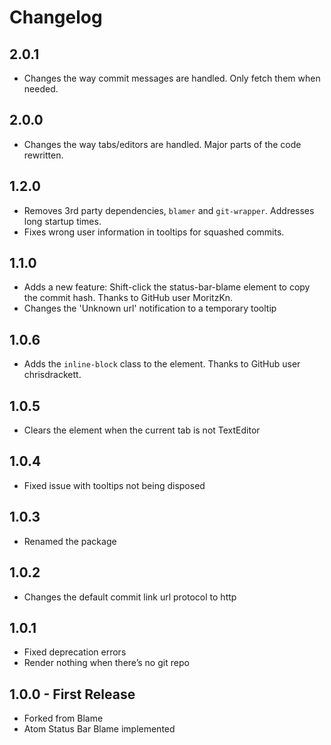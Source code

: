 # Changelog

## 2.0.1
* Changes the way commit messages are handled. Only fetch them when needed.

## 2.0.0
* Changes the way tabs/editors are handled. Major parts of the code rewritten.

## 1.2.0
* Removes 3rd party dependencies, `blamer` and `git-wrapper`. Addresses long startup times.
* Fixes wrong user information in tooltips for squashed commits.

## 1.1.0
* Adds a new feature: Shift-click the status-bar-blame element to copy the commit hash. Thanks to GitHub user MoritzKn.
* Changes the 'Unknown url' notification to a temporary tooltip

## 1.0.6
* Adds the `inline-block` class to the element. Thanks to GitHub user chrisdrackett.

## 1.0.5
* Clears the element when the current tab is not TextEditor

## 1.0.4
* Fixed issue with tooltips not being disposed

## 1.0.3
* Renamed the package

## 1.0.2
* Changes the default commit link url protocol to http

## 1.0.1
* Fixed deprecation errors
* Render nothing when there’s no git repo

## 1.0.0 - First Release
* Forked from Blame
* Atom Status Bar Blame implemented
